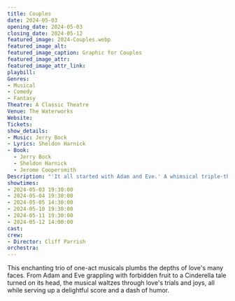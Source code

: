 ```yaml
---
title: Couples
date: 2024-05-03
opening_date: 2024-05-03
closing_date: 2024-05-12
featured_image: 2024-Couples.webp
featured_image_alt: 
featured_image_caption: Graphic for Couples
featured_image_attr: 
featured_image_attr_link: 
playbill:
Genres:
- Musical
- Comedy
- Fantasy
Theatre: A Classic Theatre
Venue: The Waterworks
Website: 
Tickets: 
show_details: 
- Music: Jerry Bock
- Lyrics: Sheldon Harnick
- Book: 
  - Jerry Bock
  - Sheldon Harnick
  - Jerome Coopersmith
Description: "'It all started with Adam and Eve.' A whimsical triple-threat of love stories, *The Apple Tree* offers up a musical buffet of romance, temptation, and whimsy."
showtimes:
- 2024-05-03 19:30:00
- 2024-05-04 19:30:00
- 2024-05-05 14:30:00
- 2024-05-10 19:30:00
- 2024-05-11 19:30:00
- 2024-05-12 14:00:00
cast:
crew:
- Director: Cliff Parrish
orchestra:
---
```

This enchanting trio of one-act musicals plumbs the depths of love's many faces. From Adam and Eve grappling with forbidden fruit to a Cinderella tale turned on its head, the musical waltzes through love's trials and joys, all while serving up a delightful score and a dash of humor.